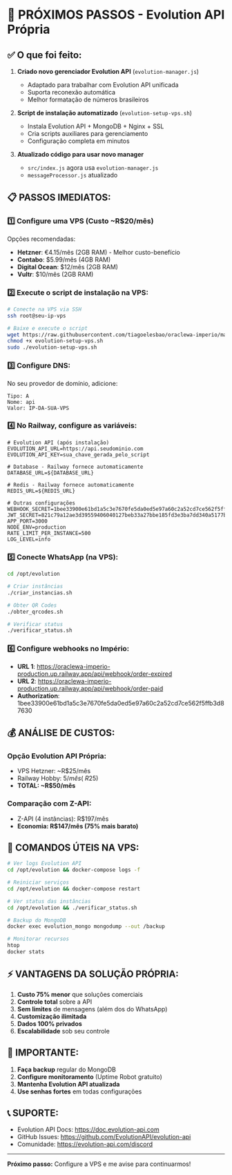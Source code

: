 # 🚀 PRÓXIMOS PASSOS - Evolution API Própria

## ✅ O que foi feito:

1. **Criado novo gerenciador Evolution API** (`evolution-manager.js`)
   - Adaptado para trabalhar com Evolution API unificada
   - Suporta reconexão automática
   - Melhor formatação de números brasileiros

2. **Script de instalação automatizado** (`evolution-setup-vps.sh`)
   - Instala Evolution API + MongoDB + Nginx + SSL
   - Cria scripts auxiliares para gerenciamento
   - Configuração completa em minutos

3. **Atualizado código para usar novo manager**
   - `src/index.js` agora usa `evolution-manager.js`
   - `messageProcessor.js` atualizado

## 📋 PASSOS IMEDIATOS:

### 1️⃣ Configure uma VPS (Custo ~R$20/mês)
Opções recomendadas:
- **Hetzner**: €4.15/mês (2GB RAM) - Melhor custo-benefício
- **Contabo**: $5.99/mês (4GB RAM)
- **Digital Ocean**: $12/mês (2GB RAM)
- **Vultr**: $10/mês (2GB RAM)

### 2️⃣ Execute o script de instalação na VPS:
```bash
# Conecte na VPS via SSH
ssh root@seu-ip-vps

# Baixe e execute o script
wget https://raw.githubusercontent.com/tiagoelesbao/oraclewa-imperio/main/evolution-setup-vps.sh
chmod +x evolution-setup-vps.sh
sudo ./evolution-setup-vps.sh
```

### 3️⃣ Configure DNS:
No seu provedor de domínio, adicione:
```
Tipo: A
Nome: api
Valor: IP-DA-SUA-VPS
```

### 4️⃣ No Railway, configure as variáveis:
```env
# Evolution API (após instalação)
EVOLUTION_API_URL=https://api.seudominio.com
EVOLUTION_API_KEY=sua_chave_gerada_pelo_script

# Database - Railway fornece automaticamente
DATABASE_URL=${DATABASE_URL}

# Redis - Railway fornece automaticamente
REDIS_URL=${REDIS_URL}

# Outras configurações
WEBHOOK_SECRET=1bee33900e61bd1a5c3e7670fe5da0ed5e97a60c2a52cd7ce562f5ffb3d87630
JWT_SECRET=821c79a12ae3d39559406040127beb33a27bbe185fd3e3ba7dd340a5177bdeb6
APP_PORT=3000
NODE_ENV=production
RATE_LIMIT_PER_INSTANCE=500
LOG_LEVEL=info
```

### 5️⃣ Conecte WhatsApp (na VPS):
```bash
cd /opt/evolution

# Criar instâncias
./criar_instancias.sh

# Obter QR Codes
./obter_qrcodes.sh

# Verificar status
./verificar_status.sh
```

### 6️⃣ Configure webhooks no Império:
- **URL 1**: https://oraclewa-imperio-production.up.railway.app/api/webhook/order-expired
- **URL 2**: https://oraclewa-imperio-production.up.railway.app/api/webhook/order-paid
- **Authorization**: 1bee33900e61bd1a5c3e7670fe5da0ed5e97a60c2a52cd7ce562f5ffb3d87630

## 💰 ANÁLISE DE CUSTOS:

### Opção Evolution API Própria:
- VPS Hetzner: ~R$25/mês
- Railway Hobby: $5/mês (~R$25)
- **TOTAL: ~R$50/mês**

### Comparação com Z-API:
- Z-API (4 instâncias): R$197/mês
- **Economia: R$147/mês (75% mais barato)**

## 🔧 COMANDOS ÚTEIS NA VPS:

```bash
# Ver logs Evolution API
cd /opt/evolution && docker-compose logs -f

# Reiniciar serviços
cd /opt/evolution && docker-compose restart

# Ver status das instâncias
cd /opt/evolution && ./verificar_status.sh

# Backup do MongoDB
docker exec evolution_mongo mongodump --out /backup

# Monitorar recursos
htop
docker stats
```

## ⚡ VANTAGENS DA SOLUÇÃO PRÓPRIA:

1. **Custo 75% menor** que soluções comerciais
2. **Controle total** sobre a API
3. **Sem limites** de mensagens (além dos do WhatsApp)
4. **Customização ilimitada**
5. **Dados 100% privados**
6. **Escalabilidade** sob seu controle

## 🚨 IMPORTANTE:

1. **Faça backup** regular do MongoDB
2. **Configure monitoramento** (Uptime Robot gratuito)
3. **Mantenha Evolution API atualizada**
4. **Use senhas fortes** em todas configurações

## 📞 SUPORTE:

- Evolution API Docs: https://doc.evolution-api.com
- GitHub Issues: https://github.com/EvolutionAPI/evolution-api
- Comunidade: https://evolution-api.com/discord

---

**Próximo passo:** Configure a VPS e me avise para continuarmos!